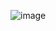 ![image](https://user-images.githubusercontent.com/37481441/211368484-88619e33-bf64-41ac-b9f9-38eddde734f9.png)
